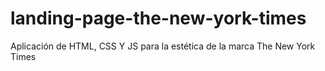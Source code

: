 # landing-page-the-new-york-times
Aplicación de HTML, CSS Y JS para la estética de la marca The New York Times 
